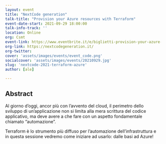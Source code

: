 ```yaml
---
layout: event
title: "NextCode generation"
talk-title: "Provision your Azure resources with Terraform"
event-date-start: 2021-09-29 18:00:00
talk-info-track: ''
location: Online
org: Csmt
event-link: https://www.eventbrite.it/e/biglietti-provision-your-azure-resources-with-terraform-online-164950741107
org-link: https://nextcodegeneration.it/
org-twitter: 
cover: 'assets/images/events/event_code.png'
socialcover: 'assets/images/events/20210929.jpg'
slug: 'nextcode-2021-terraform-azure'
author: [ale]

---
```

## Abstract
Al giorno d’oggi, ancor più con l’avvento del cloud, il perimetro dello sviluppo di un’applicazione non si limita alla mera scrittura del codice applicativo, ma deve avere a che fare con un aspetto fondamentale chiamato “automazione”.

Terraform è lo strumento più diffuso per l’automazione dell’infrastruttura e in questa sessione vedremo come iniziare ad usarlo: dalle basi ad Azure!



